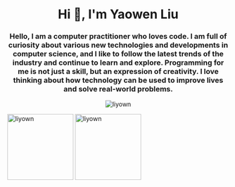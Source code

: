 
<!--
**liyown/liyown** is a ✨ _special_ ✨ repository because its `README.md` (this file) appears on your GitHub profile.

Here are some ideas to get you started:

- 🔭 I’m currently working on ...
- 🌱 I’m currently learning ...
- 👯 I’m looking to collaborate on ...
- 🤔 I’m looking for help with ...
- 💬 Ask me about ...
- 📫 How to reach me: ...
- 😄 Pronouns: ...
- ⚡ Fun fact: ...
-->
<h1 align="center">Hi 👋, I'm Yaowen Liu</h1>
<h3 align="center">Hello, I am a computer practitioner who loves code. I am full of curiosity about various new technologies and developments in computer science, and I like to follow the latest trends of the industry and continue to learn and explore. Programming for me is not just a skill, but an expression of creativity. I love thinking about how technology can be used to improve lives and solve real-world problems.</h3>

<p align="center"> <img src="https://komarev.com/ghpvc/?username=liyown&label=Profile%20views&color=0e75b6&style=flat" alt="liyown" /> </p>

<img src="https://github-readme-stats.vercel.app/api/top-langs?username=liyown&show_icons=true&locale=en&layout=compact" alt="liyown" style="height: 150px; width: auto;"  /> <img src="https://github-readme-stats.vercel.app/api?username=liyown&show_icons=true&locale=en" alt="liyown" style="height: 150px; width: auto;" />







